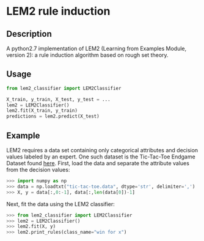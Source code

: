 # LEM2 rule induction
## Description
A python2.7 implementation of LEM2 (Learning from Examples Module, version 2): a rule induction algorithm based on rough set theory.

## Usage
```python
from lem2_classifier import LEM2Classifier

X_train, y_train, X_test, y_test = ...
lem2 = LEM2Classifier()
lem2.fit(X_train, y_train)
predictions = lem2.predict(X_test)
```

## Example
LEM2 requires a data set containing only categorical attributes and decision values labeled by an expert. One such dataset is the Tic-Tac-Toe Endgame Dataset found [here](https://archive.ics.uci.edu/ml/datasets/Tic-Tac-Toe+Endgame). First, load the data and separate the attribute values from the decision values:

```python
>>> import numpy as np
>>> data = np.loadtxt("tic-tac-toe.data", dtype='str', delimiter=',')
>>> X, y = data[:,0:-1], data[:,len(data[0])-1]
```

Next, fit the data using the LEM2 classifier:

```python
>>> from lem2_classifier import LEM2Classifier
>>> lem2 = LEM2Classifier()
>>> lem2.fit(X, y)
>>> lem2.print_rules(class_name="win for x")
```